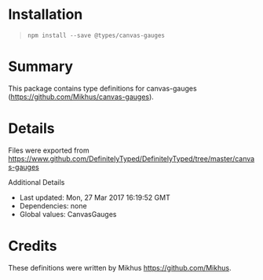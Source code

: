 # Installation
> `npm install --save @types/canvas-gauges`

# Summary
This package contains type definitions for canvas-gauges (https://github.com/Mikhus/canvas-gauges).

# Details
Files were exported from https://www.github.com/DefinitelyTyped/DefinitelyTyped/tree/master/canvas-gauges

Additional Details
 * Last updated: Mon, 27 Mar 2017 16:19:52 GMT
 * Dependencies: none
 * Global values: CanvasGauges

# Credits
These definitions were written by Mikhus <https://github.com/Mikhus>.
